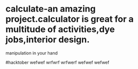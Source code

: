 # calculate-an amazing project.calculator is great for a multitude of activities,dye jobs,interior design.
manipulation in your hand

#hacktober
wefwef wrfwrf wrfwerf wefwef wefwef